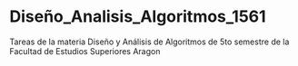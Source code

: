 # Diseño_Analisis_Algoritmos_1561
Tareas de la materia Diseño y Análisis de Algoritmos de 5to semestre de la Facultad de Estudios Superiores Aragon
